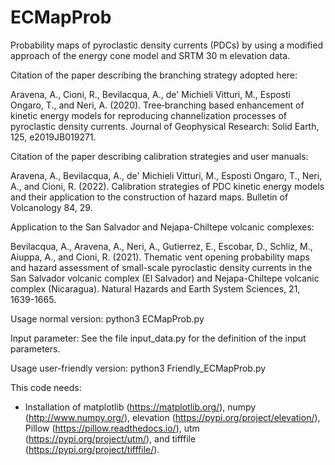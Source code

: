 # ECMapProb
Probability maps of pyroclastic density currents (PDCs) by using a modified approach of the energy cone model and SRTM 30 m elevation data.

Citation of the paper describing the branching strategy adopted here:

Aravena, A., Cioni, R., Bevilacqua, A., de' Michieli Vitturi, M., Esposti Ongaro, T., and Neri, A. (2020). Tree‐branching based enhancement of kinetic energy models for reproducing channelization processes of pyroclastic density currents. Journal of Geophysical Research: Solid Earth, 125, e2019JB019271.

Citation of the paper describing calibration strategies and user manuals:

Aravena, A., Bevilacqua, A., de' Michieli Vitturi, M., Esposti Ongaro, T., Neri, A., and Cioni, R. (2022). Calibration strategies of PDC kinetic energy models and their application to the construction of hazard maps. Bulletin of Volcanology 84, 29. 

Application to the San Salvador and Nejapa-Chiltepe volcanic complexes:

Bevilacqua, A., Aravena, A., Neri, A., Gutierrez, E., Escobar, D., Schliz, M., Aiuppa, A., and Cioni, R. (2021). Thematic vent opening probability maps and hazard assessment of small-scale pyroclastic density currents in the San Salvador volcanic complex (El Salvador) and Nejapa-Chiltepe volcanic complex (Nicaragua). Natural Hazards and Earth System Sciences, 21, 1639-1665.

Usage normal version:
 python3 ECMapProb.py

Input parameter:
 See the file input_data.py for the definition of the input parameters.

Usage user-friendly version:
 python3 Friendly_ECMapProb.py

This code needs:
 - Installation of matplotlib (https://matplotlib.org/), numpy (http://www.numpy.org/), elevation (https://pypi.org/project/elevation/), Pillow (https://pillow.readthedocs.io/), utm (https://pypi.org/project/utm/), and tifffile (https://pypi.org/project/tifffile/).

